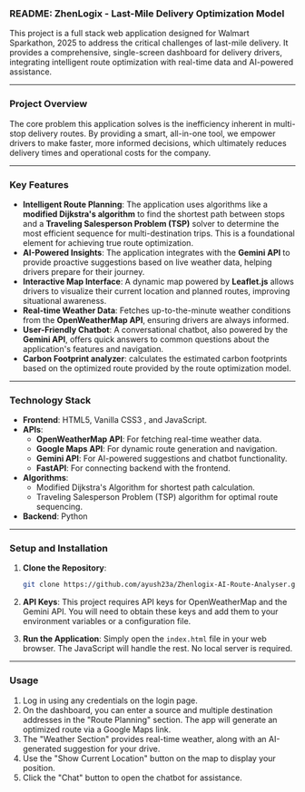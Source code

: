 
### README: ZhenLogix - Last-Mile Delivery Optimization Model

This project is a full stack web application designed for Walmart Sparkathon, 2025 to address the critical challenges of last-mile delivery. It provides a comprehensive, single-screen dashboard for delivery drivers, integrating intelligent route optimization with real-time data and AI-powered assistance.

---

### Project Overview

The core problem this application solves is the inefficiency inherent in multi-stop delivery routes. By providing a smart, all-in-one tool, we empower drivers to make faster, more informed decisions, which ultimately reduces delivery times and operational costs for the company.

---

### Key Features

* **Intelligent Route Planning**: The application uses algorithms like a **modified Dijkstra's algorithm** to find the shortest path between stops and a **Traveling Salesperson Problem (TSP)** solver to determine the most efficient sequence for multi-destination trips. This is a foundational element for achieving true route optimization.
* **AI-Powered Insights**: The application integrates with the **Gemini API** to provide proactive suggestions based on live weather data, helping drivers prepare for their journey.
* **Interactive Map Interface**: A dynamic map powered by **Leaflet.js** allows drivers to visualize their current location and planned routes, improving situational awareness.
* **Real-time Weather Data**: Fetches up-to-the-minute weather conditions from the **OpenWeatherMap API**, ensuring drivers are always informed.
* **User-Friendly Chatbot**: A conversational chatbot, also powered by the **Gemini API**, offers quick answers to common questions about the application's features and navigation.
* **Carbon Footprint analyzer**: calculates the estimated carbon footprints based on the optimized route provided by the route optimization model.

---

### Technology Stack

* **Frontend**: HTML5, Vanilla CSS3 , and JavaScript.
* **APIs**:
    * **OpenWeatherMap API**: For fetching real-time weather data.
    * **Google Maps API**: For dynamic route generation and navigation.
    * **Gemini API**: For AI-powered suggestions and chatbot functionality.
    * **FastAPI**: For connecting backend with the frontend.
* **Algorithms**:
    * Modified Dijkstra's Algorithm for shortest path calculation.
    * Traveling Salesperson Problem (TSP) algorithm for optimal route sequencing.
* **Backend**: Python

---

### Setup and Installation

1.  **Clone the Repository**:
    ```sh
    git clone https://github.com/ayush23a/Zhenlogix-AI-Route-Analyser.git
    ```

2.  **API Keys**: This project requires API keys for OpenWeatherMap and the Gemini API. You will need to obtain these keys and add them to your environment variables or a configuration file.

3.  **Run the Application**: Simply open the `index.html` file in your web browser. The JavaScript will handle the rest. No local server is required.

---

### Usage

1.  Log in using any credentials on the login page.
2.  On the dashboard, you can enter a source and multiple destination addresses in the "Route Planning" section. The app will generate an optimized route via a Google Maps link.
3.  The "Weather Section" provides real-time weather, along with an AI-generated suggestion for your drive.
4.  Use the "Show Current Location" button on the map to display your position.
5.  Click the "Chat" button to open the chatbot for assistance.
